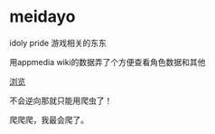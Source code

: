 # meidayo
idoly pride 游戏相关的东东

用appmedia wiki的数据弄了个方便查看角色数据和其他

[浏览](http://121.196.97.42/unit)

不会逆向那就只能用爬虫了！

爬爬爬，我最会爬了。
